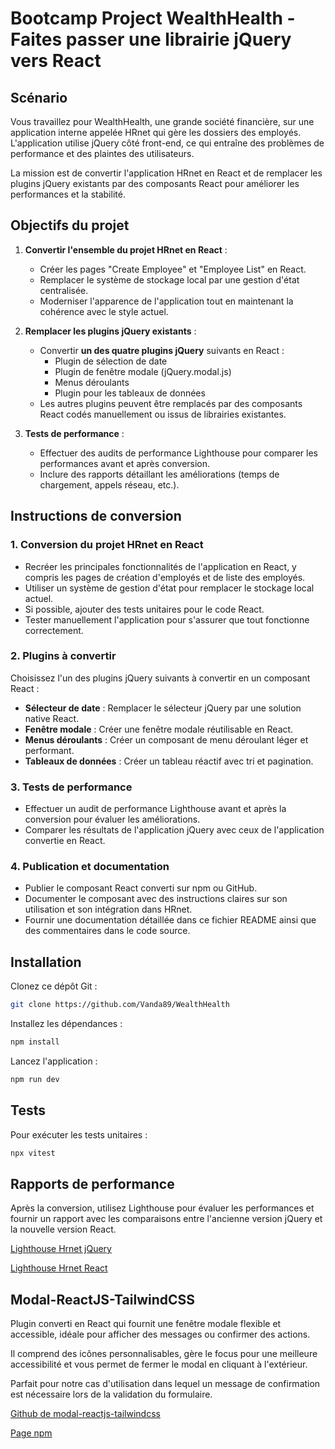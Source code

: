 # Bootcamp Project WealthHealth - Faites passer une librairie jQuery vers React

## Scénario

Vous travaillez pour WealthHealth, une grande société financière, sur une application interne appelée HRnet qui gère les dossiers des employés. L'application utilise jQuery côté front-end, ce qui entraîne des problèmes de performance et des plaintes des utilisateurs.

La mission est de convertir l'application HRnet en React et de remplacer les plugins jQuery existants par des composants React pour améliorer les performances et la stabilité.

## Objectifs du projet

1. **Convertir l'ensemble du projet HRnet en React** :

   - Créer les pages "Create Employee" et "Employee List" en React.
   - Remplacer le système de stockage local par une gestion d'état centralisée.
   - Moderniser l'apparence de l'application tout en maintenant la cohérence avec le style actuel.

2. **Remplacer les plugins jQuery existants** :

   - Convertir **un des quatre plugins jQuery** suivants en React :
     - Plugin de sélection de date
     - Plugin de fenêtre modale (jQuery.modal.js)
     - Menus déroulants
     - Plugin pour les tableaux de données
   - Les autres plugins peuvent être remplacés par des composants React codés manuellement ou issus de librairies existantes.

3. **Tests de performance** :
   - Effectuer des audits de performance Lighthouse pour comparer les performances avant et après conversion.
   - Inclure des rapports détaillant les améliorations (temps de chargement, appels réseau, etc.).

## Instructions de conversion

### 1. Conversion du projet HRnet en React

- Recréer les principales fonctionnalités de l'application en React, y compris les pages de création d'employés et de liste des employés.
- Utiliser un système de gestion d'état pour remplacer le stockage local actuel.
- Si possible, ajouter des tests unitaires pour le code React.
- Tester manuellement l'application pour s'assurer que tout fonctionne correctement.

### 2. Plugins à convertir

Choisissez l'un des plugins jQuery suivants à convertir en un composant React :

- **Sélecteur de date** : Remplacer le sélecteur jQuery par une solution native React.
- **Fenêtre modale** : Créer une fenêtre modale réutilisable en React.
- **Menus déroulants** : Créer un composant de menu déroulant léger et performant.
- **Tableaux de données** : Créer un tableau réactif avec tri et pagination.

### 3. Tests de performance

- Effectuer un audit de performance Lighthouse avant et après la conversion pour évaluer les améliorations.
- Comparer les résultats de l'application jQuery avec ceux de l'application convertie en React.

### 4. Publication et documentation

- Publier le composant React converti sur npm ou GitHub.
- Documenter le composant avec des instructions claires sur son utilisation et son intégration dans HRnet.
- Fournir une documentation détaillée dans ce fichier README ainsi que des commentaires dans le code source.

## Installation

Clonez ce dépôt Git :

```bash
git clone https://github.com/Vanda89/WealthHealth
```

Installez les dépendances :

```bash
npm install
```

Lancez l'application :

```bash
npm run dev
```

## Tests

Pour exécuter les tests unitaires :

```bash
npx vitest
```

## Rapports de performance

Après la conversion, utilisez Lighthouse pour évaluer les performances et fournir un rapport avec les comparaisons entre l'ancienne version jQuery et la nouvelle version React.

[Lighthouse Hrnet jQuery](https://drive.google.com/file/d/1pqsVwL2KOlkcl6IScuWvxXjAxOBUaDxl/view?usp=drive_link)

[Lighthouse Hrnet React](https://drive.google.com/file/d/12cVjns6PFEfZucXs54XDzvf-IxpZWzdl/view?usp=drive_link)

## Modal-ReactJS-TailwindCSS

Plugin converti en React qui fournit une fenêtre modale flexible et accessible, idéale pour afficher des messages ou confirmer des actions.

Il comprend des icônes personnalisables, gère le focus pour une meilleure accessibilité et vous permet de fermer le modal en cliquant à l'extérieur.

Parfait pour notre cas d'utilisation dans lequel un message de confirmation est nécessaire lors de la validation du formulaire.

[Github de modal-reactjs-tailwindcss](https://github.com/Vanda89/modal-reactjs-tailwindcss)

[Page npm](https://www.npmjs.com/package/modal-reactjs-tailwindcs)
